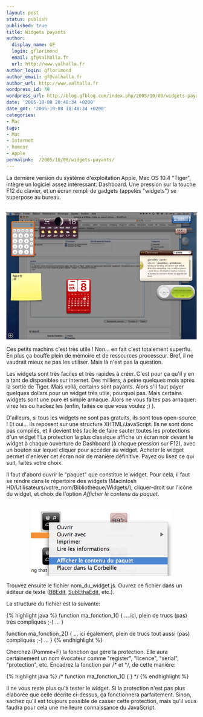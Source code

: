 ```yaml
---
layout: post
status: publish
published: true
title: Widgets payants
author:
  display_name: GF
  login: gflorimond
  email: gf@valhalla.fr
  url: http://www.valhalla.fr
author_login: gflorimond
author_email: gf@valhalla.fr
author_url: http://www.valhalla.fr
wordpress_id: 49
wordpress_url: http://blog.gfblog.com/index.php/2005/10/08/widgets-payants/
date: '2005-10-08 20:48:34 +0200'
date_gmt: '2005-10-08 18:48:34 +0200'
categories:
- Mac
tags:
- Mac
- Internet
- humeur
- Apple
permalink:  /2005/10/08/widgets-payants/
---
```

<p>
La dernière version du système d'exploitation Apple, Mac OS 10.4 "Tiger", intègre un logiciel assez intéressant: Dashboard. Une pression sur la touche F12 du clavier, et un écran rempli de gadgets (appelés "widgets") se superpose au bureau.</p>
<p>
<center><br />
<img alt="dashboard" src="/public/posts/2005-10-08-widgets/dashboard.png" /><br />
</center></p>
<p>
Ces petits machins c'est très utile ! Non... en fait c'est totalement superflu. En plus ça bouffe plein de mémoire et de ressources processeur. Bref, il ne vaudrait mieux ne pas les utiliser. Mais là n'est pas la question.</p>
<p>
Les widgets sont très faciles et très rapides à créer. C'est pour ça qu'il y en a tant de disponibles sur internet. Des milliers, à peine quelques mois après la sortie de Tiger. Mais voilà, certains sont payants. Alors s'il faut payer quelques dollars pour un widget très utile, pourquoi pas. Mais certains widgets sont une pure et simple arnaque. Alors ne vous faites pas arnaquer: virez les ou hackez les (enfin, faites ce que vous voulez ;) ).</p>
<p>
D'ailleurs, si tous les widgets ne sont pas gratuits, ils sont tous open-source ! Et oui... ils reposent sur une structure XHTML/JavaScript. Ils ne sont donc pas compilés, et il devient très facile de faire sauter toutes les protections d'un widget ! La protection la plus classique affiche un écran noir devant le widget à chaque ouverture de Dashboard (à chaque pression sur F12), avec un bouton sur lequel cliquer pour accéder au widget. Acheter le widget permet d'enlever cet écran noir de manière définitive. Payez ou lisez ce qui suit, faites votre choix.</p>
<p>
Il faut d'abord ouvrir le "paquet" que constitue le widget. Pour cela, il faut se rendre dans le répertoire des widgets (<span class="Code">Macintosh HD/Utilisateurs/votre_nom/Bibliothèque/Widgets/</span>), cliquer-droit sur l'icône du widget, et choix de l'option <em>Afficher le contenu du paquet</em>.</p>
<p>
<center><br />
<img alt="dashboard" src="/public/posts/2005-10-08-widgets/widget1.png" /><br />
</center></p>
<p>
Trouvez ensuite le fichier <span class="Code">nom_du_widget.js</span>. Ouvrez ce fichier dans un éditeur de texte (<a href="http://www.barebones.com/products/bbedit/index.shtml">BBEdit</a>, <a href="http://www.codingmonkeys.de/subethaedit/">SubEthaEdit</a>, etc.).</p>
<p>
La structure du fichier est la suivante:<br />

{% highlight java %}
function ma_fonction_1()
{
... ici, plein de trucs (pas) très compliqués ;-) ...
}

function ma_fonction_2()
{
... ici également, plein de trucs tout aussi (pas) compliqués ;-) ...
}
{% endhighlight %}

<p>
Cherchez (Pomme+F) la fonction qui gère la protection. Elle aura certainement un nom évocateur comme "register", "licence", "serial", "protection", etc. Encadrez la fonction par /* et */, de cette manière:</p>
<p>

{% highlight java %}
/*
function ma_fonction_1()
{
}
*/
{% endhighlight %}

<p>
Il ne vous reste plus qu'à tester le widget. Si la protection n'est pas plus élaborée que celle décrite ci-dessus, ça fonctionnera parfaitement. Sinon, sachez qu'il est toujours possible de casser cette protection, mais qu'il vous faudra pour cela une meilleure connaissance du JavaScript.</p>
